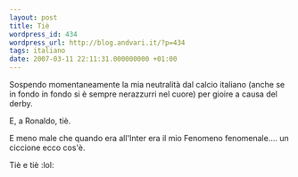 ```yaml
---
layout: post
title: Tiè
wordpress_id: 434
wordpress_url: http://blog.andvari.it/?p=434
tags: italiano
date: 2007-03-11 22:11:31.000000000 +01:00
---
```

Sospendo momentaneamente la mia neutralità dal calcio italiano (anche se in fondo in fondo si è sempre nerazzurri nel cuore) per gioire a causa del derby.

E, a Ronaldo, tiè.

E meno male che quando era all'Inter era il mio Fenomeno fenomenale.... un ciccione ecco cos'è.

Tiè e tiè :lol:
